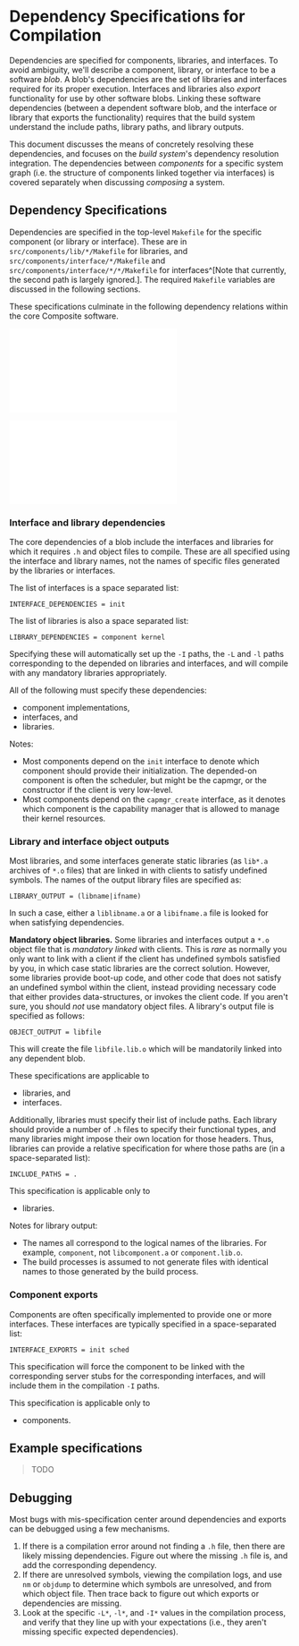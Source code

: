 # Dependency Specifications for Compilation

Dependencies are specified for components, libraries, and interfaces.
To avoid ambiguity, we'll describe a component, library, or interface to be a software *blob*.
A blob's dependencies are the set of libraries and interfaces required for its proper execution.
Interfaces and libraries also *export* functionality for use by other software blobs.
Linking these software dependencies (between a dependent software blob, and the interface or library that exports the functionality) requires that the build system understand the include paths, library paths, and library outputs.

This document discusses the means of concretely resolving these dependencies, and focuses on the *build system*'s dependency resolution integration.
The dependencies between *components* for a specific system graph (i.e. the structure of components linked together via interfaces) is covered separately when discussing *composing* a system.

## Dependency Specifications

Dependencies are specified in the top-level `Makefile` for the specific component (or library or interface).
These are in `src/components/lib/*/Makefile` for libraries, and `src/components/interface/*/Makefile` and `src/components/interface/*/*/Makefile` for interfaces^[Note that currently, the second path is largely ignored.].
The required `Makefile` variables are discussed in the following sections.

These specifications culminate in the following dependency relations within the core Composite software.

![Software dependencies in Composite. Teal hexagons are *component* implementations, slate rectangles are *interfaces*, and gray ellipses are *libraries*.](./resources/dependencies.pdf)

![A different rendering of the software dependencies in Composite. Teal hexagons are *component* implementations, slate rectangles are *interfaces*, and gray ellipses are *libraries*.](./resources/dependencies_ranked.pdf)

### Interface and library dependencies

The core dependencies of a blob include the interfaces and libraries for which it requires `.h` and object files to compile.
These are all specified using the interface and library names, not the names of specific files generated by the libraries or interfaces.

The list of interfaces is a space separated list:

``` make
INTERFACE_DEPENDENCIES = init
```

The list of libraries is also a space separated list:

``` make
LIBRARY_DEPENDENCIES = component kernel
```

Specifying these will automatically set up the `-I` paths, the `-L` and `-l` paths corresponding to the depended on libraries and interfaces, and will compile with any mandatory libraries appropriately.

All of the following must specify these dependencies:

- component implementations,
- interfaces, and
- libraries.

Notes:

- Most components depend on the `init` interface to denote which component should provide their initialization.
	The depended-on component is often the scheduler, but might be the capmgr, or the constructor if the client is very low-level.
- Most components depend on the `capmgr_create` interface, as it denotes which component is the capability manager that is allowed to manage their kernel resources.

### Library and interface object outputs

Most libraries, and some interfaces generate static libraries (as `lib*.a` archives of `*.o` files) that are linked in with clients to satisfy undefined symbols.
The names of the output library files are specified as:

``` make
LIBRARY_OUTPUT = (libname|ifname)
```

In such a case, either a `liblibname.a` or a `libifname.a` file is looked for when satisfying dependencies.

**Mandatory object libraries.**
Some libraries and interfaces output a `*.o` object file that is *mandatory linked* with clients.
This is *rare* as normally you only want to link with a client if the client has undefined symbols satisfied by you, in which case static libraries are the correct solution.
However, some libraries provide boot-up code, and other code that does not satisfy an undefined symbol within the client, instead providing necessary code that either provides data-structures, or invokes the client code.
If you aren't sure, you should *not* use mandatory object files.
A library's output file is specified as follows:

``` make
OBJECT_OUTPUT = libfile
```

This will create the file `libfile.lib.o` which will be mandatorily linked into any dependent blob.

These specifications are applicable to

- libraries, and
- interfaces.

Additionally, libraries must specify their list of include paths.
Each library should provide a number of `.h` files to specify their functional types, and many libraries might impose their own location for those headers.
Thus, libraries can provide a relative specification for where those paths are (in a space-separated list):

``` make
INCLUDE_PATHS = .
```

This specification is applicable only to

- libraries.

Notes for library output:

- The names all correspond to the logical names of the libraries.
	For example, `component`, not `libcomponent.a` or `component.lib.o`.
- The build processes is assumed to not generate files with identical names to those
generated by the build process.

### Component exports

Components are often specifically implemented to provide one or more interfaces.
These interfaces are typically specified in a space-separated list:

``` make
INTERFACE_EXPORTS = init sched
```

This specification will force the component to be linked with the corresponding server stubs for the corresponding interfaces, and will include them in the compilation `-I` paths.

This specification is applicable only to

- components.

## Example specifications

> TODO

## Debugging

Most bugs with mis-specification center around dependencies and exports can be debugged using a few mechanisms.

1. If there is a compilation error around not finding a `.h` file, then there are likely missing dependencies.
	Figure out where the missing `.h` file is, and add the corresponding dependency.
2. If there are unresolved symbols, viewing the compilation logs, and use `nm` or `objdump` to determine which symbols are unresolved, and from which object file.
	Then trace back to figure out which exports or dependencies are missing.
3. Look at the specific `-L*`, `-l*`, and `-I*` values in the compilation process, and verify that they line up with your expectations (i.e., they aren't missing specific expected dependencies).
